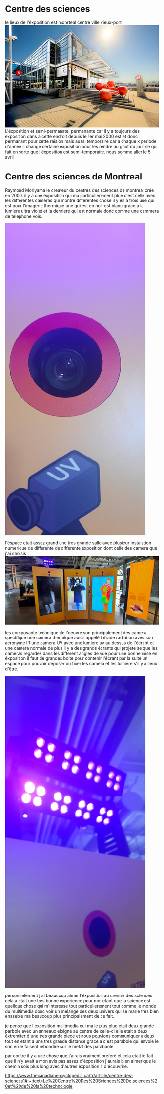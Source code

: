 # Centre des sciences 

le lieux de l'éxposition est monrteal centre ville vieux-port 
![image](https://github.com/djalilt/DjalilT-H24_V11_inspirations_TAIBI/blob/main/Centre%20des%20science/CentreDesSciences.jpg?raw=true)
L'éxposition et semi-permanate, permanante car il y a toujours des exposition dans a cette endroit depuis le 1er mai 2000 est et donc permanant pour cette raision mais aussi temporaire car a chaque x periode d'année il change certaine éxposition pour les rendre au gout du jour se qui fait en sorte que l'éxposition est semi-temporaire.
nous somme aller le 5 avril 

# Centre des sciences de Montreal

Raymond Moriyama le createur du centres des sciences de montreal crée en 2000. il y a une éxposition qui ma particulierement plue c'est celle avec les differentes cameras qui montre differentes chose il y en a trois une qui est pour l'imagerie thermique une qui est en noir est blanc grace a la lumiere ultra violet et la derniere qui est normale donc comme une cammera de telephone vois.


![image](https://github.com/djalilt/DjalilT-H24_V11_inspirations_TAIBI/blob/main/Centre%20des%20science/20240405_153045.jpg?raw=true)

l'éspace etait assez grand une tres grande salle avec plusieur instalation numerique de differente de differente éxposition dont celle des camera que j'ai choisis
![image](https://github.com/djalilt/DjalilT-H24_V11_inspirations_TAIBI/blob/main/Centre%20des%20science/20240405_153038.jpg?raw=true)

les composante technique de l'oeuvre son principalement des camera specifique une camera thermique aussi appelé infrade radiation avec son acronyme IR une camera UV avec une lumiere uv au dessus de l'écrant et une camera normale de plus il y a des grands écrants qui projete se que les cameras regardes dans les different angles de vue pour une bonne mise en éxposition il faut de grandes boite pour contenir l'écrant par la suite un espace pour pouvoir deposer ou fixer les camera et les lumiere s'il y a lieux d'être. 

![image](https://github.com/djalilt/DjalilT-H24_V11_inspirations_TAIBI/blob/main/Centre%20des%20science/20240405_153054.jpg?raw=true)

personnelement j'ai beaucoup aimer l'éxposition au crentre des sciences cela a etait une tres bonne éxperience pour moi etant que la science est quellque chose qui m'interesse tout particulierement tout comme le monde du multimedia donc voir un melange des deux univers qui se marie tres bien ensseble ma beaucoup plus principalement de ce fait.

je pense que l'éxposition mulitmedia qui ma le plus plue etait deux grande parbole avec un anneaux eloigné au centre de celle-ci elle etait a deux éxtremiter d'une tres grande piece et nous pouvions communiquer a deux tout en etant a une tres grande distance grace a c'est parabole qui envoie le son en le faisent rebondire sur le metal des parabaole.

par contre il y a une chose que j'airais vraiment preferé et cela etait le fait que il n'y avait a mon avis pas assez d'éxposition j'aurais bien aimer que le chemin sois plus long avec d'autres exposition a d'écouvrire.




https://www.thecanadianencyclopedia.ca/fr/article/centre-des-sciences1#:~:text=Le%20Centre%20Des%20Sciences%20De,sciences%20et%20de%20la%20technologie.
